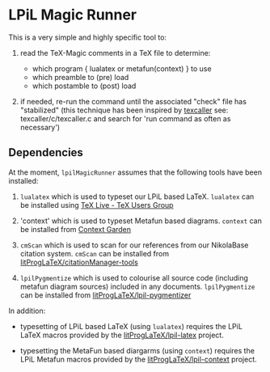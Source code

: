 # LPiL Magic Runner

This is a very simple and highly specific tool to:

1. read the TeX-Magic comments in a TeX file to determine:
   - which program { lualatex or metafun(context) } to use
   - which preamble to (pre) load
   - which postamble to (post) load

2. if needed, re-run the command until the associated "check" file has
   "stabilized" (this technique has been inspired by
   [texcaller](https://github.com/vog/texcaller)
   see: texcaller/c/texcaller.c
   and search for 'run command as often as necessary')

## Dependencies

At the moment, `lpilMagicRunner` assumes that the following tools have
been installed:

1. `lualatex` which is used to typeset our LPiL based LaTeX. `lualatex`
   can be installed using [TeX Live - TeX Users
   Group](https://tug.org/texlive/)

2. 'context' which is used to typeset Metafun based diagrams. `context`
   can be installed from [Context Garden](https://contextgarden.net)

3. `cmScan` which is used to scan for our references from our NikolaBase
   citation system. `cmScan` can be installed from
   [litProgLaTeX/citationManager-tools](https://github.com/litProgLaTeX/citationManager-tools)

4. `lpilPygmentize` which is used to colourise all source code (including
   metafun diagram sources) included in any documents. `lpilPygmentize`
   can be installed from
   [litProgLaTeX/lpil-pygmentizer](https://github.com/litProgLaTeX/lpil-pygmentizer)

In addition:

- typesetting of LPiL based LaTeX (using `lualatex`) requires
  the LPiL LaTeX macros provided by the
  [litProgLaTeX/lpil-latex](https://github.com/litProgLaTeX/lpil-latex)
  project.

- typesetting the MetaFun based diargarms (using `context`) requires the
  LPiL Metafun macros provided by the
  [litProgLaTeX/lpil-context](https://github.com/litProgLaTeX/lpil-context)
  project.

